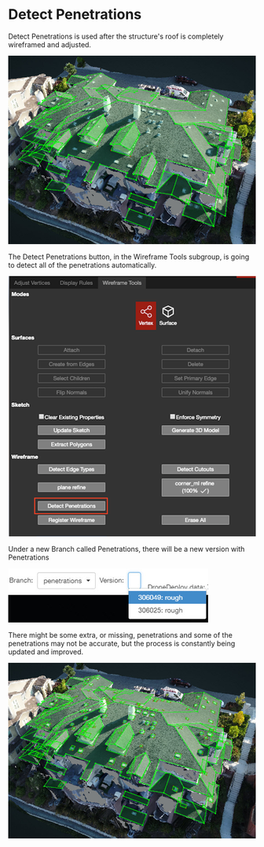 # Detect Penetrations

 Detect Penetrations is used after the structure's roof is completely wireframed and adjusted.

![](../../.gitbook/assets/2018-08-16_13-40-21.jpg)

The Detect Penetrations button, in the Wireframe Tools subgroup, is going to detect all of the penetrations automatically.

![](../../.gitbook/assets/dp.png)

Under a new Branch called Penetrations, there will be a new version with Penetrations

![](../../.gitbook/assets/2018-08-16_13-38-21.jpg)

There might be some extra, or missing, penetrations and some of the penetrations may not be accurate, but the process is constantly being updated and improved.

![](../../.gitbook/assets/2018-08-16_13-40-03.jpg)

